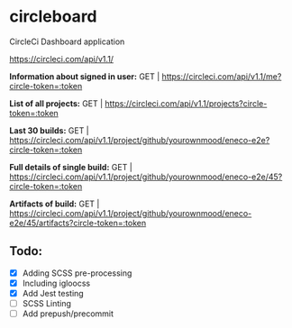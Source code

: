 # circleboard

CircleCi Dashboard application

https://circleci.com/api/v1.1/

**Information about signed in user:**
GET | https://circleci.com/api/v1.1/me?circle-token=:token

**List of all projects:**
GET | https://circleci.com/api/v1.1/projects?circle-token=:token

**Last 30 builds:**
GET | https://circleci.com/api/v1.1/project/github/yourownmood/eneco-e2e?circle-token=:token

**Full details of single build:**
GET | https://circleci.com/api/v1.1/project/github/yourownmood/eneco-e2e/45?circle-token=:token

**Artifacts of build:**
GET | https://circleci.com/api/v1.1/project/github/yourownmood/eneco-e2e/45/artifacts?circle-token=:token

## Todo:

- [x] Adding SCSS pre-processing
- [x] Including igloocss
- [x] Add Jest testing
- [ ] SCSS Linting
- [ ] Add prepush/precommit
